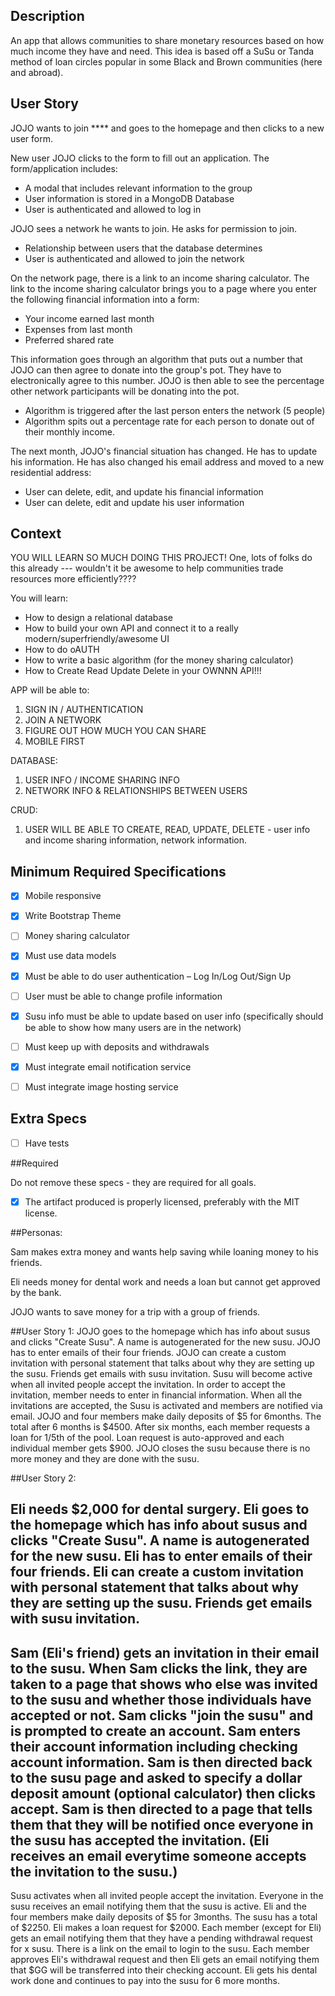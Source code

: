 ## Description

An app that allows communities to share monetary resources based on how much income they have and need. This idea is based off a SuSu or Tanda method of loan circles popular in some Black and Brown communities (here and abroad).

## User Story

JOJO wants to join **** and goes to the homepage and then clicks to a new user form. 

New user JOJO clicks to the form to fill out an application. The form/application includes: 
- A modal that includes relevant information to the group
- User information is stored in a MongoDB Database
- User is authenticated and allowed to log in

JOJO sees a network he wants to join. He asks for permission to join.
- Relationship between users that the database determines
- User is authenticated and allowed to join the network

On the network page, there is a link to an income sharing calculator. The link to the income sharing calculator brings you to a page where you enter the following financial information into a form:
- Your income earned last month 
- Expenses from last month
- Preferred shared rate

This information goes through an algorithm that puts out a number that JOJO can then agree to donate into the group's pot. They have to electronically agree to this number. JOJO is then able to see the percentage other network participants will be donating into the pot.
- Algorithm is triggered after the last person enters the network (5 people)
- Algorithm spits out a percentage rate for each person to donate out of their monthly income.

The next month, JOJO's financial situation has changed. He has to update his information. He has also changed his email address and moved to a new residential address:
- User can delete, edit, and update his financial information
- User can delete, edit and update his user information

## Context 
YOU WILL LEARN SO MUCH DOING THIS PROJECT!
One, lots of folks do this already --- wouldn't it be awesome to help communities trade resources more efficiently????

You will learn:
- How to design a relational database
- How to build your own API and connect it to a really modern/superfriendly/awesome UI
- How to do oAUTH 
- How to write a basic algorithm (for the money sharing calculator)
- How to Create Read Update Delete in your OWNNN API!!!


APP will be able to:
1. SIGN IN / AUTHENTICATION
2. JOIN A NETWORK
3. FIGURE OUT HOW MUCH YOU CAN SHARE
4. MOBILE FIRST

DATABASE:
1. USER INFO / INCOME SHARING INFO
2. NETWORK INFO & RELATIONSHIPS BETWEEN USERS

CRUD:
1. USER WILL BE ABLE TO CREATE, READ, UPDATE, DELETE - user info and income sharing information, network information.

## Minimum Required Specifications

- [x] Mobile responsive 
- [x] Write Bootstrap Theme  
- [ ] Money sharing calculator 
- [x] Must use data models
- [x] Must be able to do user authentication – Log In/Log Out/Sign Up
- [ ] User must be able to change profile information
- [x] Susu info must be able to update based on user info (specifically should be able to show how many users are in the network)
- [ ] Must keep up with deposits and withdrawals
- [x] Must integrate email notification service
- [ ] Must integrate image hosting service


## Extra Specs 

- [ ] Have tests

 

##Required

Do not remove these specs - they are required for all goals.

- [x] The artifact produced is properly licensed, preferably with the MIT license.
 
##Personas:

Sam makes extra money and wants help saving while loaning money to his friends.

Eli needs money for dental work and needs a loan but cannot get approved by the bank.

JOJO wants to save money for a trip with a group of friends. 

##User Story 1:
JOJO goes to the homepage which has info about susus and clicks "Create Susu".
A name is autogenerated for the new susu.
JOJO has to enter emails of their four friends.
JOJO can create a custom invitation with personal statement that talks about why they are setting up the susu.
Friends get emails with susu invitation.
Susu will become active when all invited people accept the invitation.
In order to accept the invitation, member needs to enter in financial information.
When all the invitations are accepted, the Susu is activated and members are notified via email.
JOJO and four members make daily deposits of $5 for 6months. The total after 6 months is $4500.
After six months, each member requests a loan for 1/5th of the pool.
Loan request is auto-approved and each individual member gets $900.
JOJO closes the susu because there is no more money and they are done with the susu. 

##User Story 2:

Eli needs $2,000 for dental surgery.
Eli goes to the homepage which has info about susus and clicks "Create Susu".
A name is autogenerated for the new susu.
Eli has to enter emails of their four friends. 
Eli can create a custom invitation with personal statement that talks about why they are setting up the susu.
Friends get emails with susu invitation. 
------------
Sam (Eli's friend) gets an invitation in their email to the susu. 
When Sam clicks the link, they are taken to a page that shows who else was invited to the susu and whether those individuals have accepted or not. 
Sam clicks "join the susu" and is prompted to create an account. Sam enters their account information including checking account information. 
Sam is then directed back to the susu page and asked to specify a dollar deposit amount (optional calculator) then clicks accept.
Sam is then directed to a page that tells them that they will be notified once everyone in the susu has accepted the invitation. (Eli receives an email everytime someone accepts the invitation to the susu.) 
-------------
Susu activates when all invited people accept the invitation.
Everyone in the susu receives an email notifying them that the susu is active.
Eli and the four members make daily deposits of $5 for 3months. The susu has a total of $2250.
Eli makes a loan request for $2000.
Each member (except for Eli) gets an email notifying them that they have a pending withdrawal request for x susu. There is a link on the email to login to the susu. 
Each member approves Eli's withdrawal request and then Eli gets an email notifying them that $GG will be transferred into their checking account. 
Eli gets his dental work done and continues to pay into the susu for 6 more months. 
















